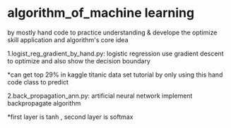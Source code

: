 # algorithm_of_machine learning


by mostly hand code to practice understanding & develope the optimize skill application and algorithm's core idea

1.logist_reg_gradient_by_hand.py: logistic regression use gradient descent to optimize and also show the decision boundary

*can get top 29% in  kaggle titanic data set tutorial by only using this hand code class to predict 


2.back_propagation_ann.py: artificial neural network implement backpropagate algorithm 

*first layer is tanh , second layer is softmax
